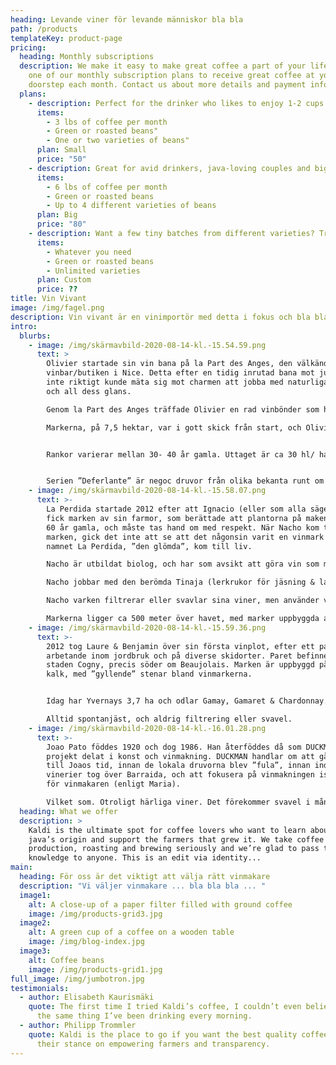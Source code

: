 ```yaml
---
heading: Levande viner för levande människor bla bla
path: /products
templateKey: product-page
pricing:
  heading: Monthly subscriptions
  description: We make it easy to make great coffee a part of your life. Choose
    one of our monthly subscription plans to receive great coffee at your
    doorstep each month. Contact us about more details and payment info.
  plans:
    - description: Perfect for the drinker who likes to enjoy 1-2 cups per day.
      items:
        - 3 lbs of coffee per month
        - Green or roasted beans"
        - One or two varieties of beans"
      plan: Small
      price: "50"
    - description: Great for avid drinkers, java-loving couples and bigger crowds
      items:
        - 6 lbs of coffee per month
        - Green or roasted beans
        - Up to 4 different varieties of beans
      plan: Big
      price: "80"
    - description: Want a few tiny batches from different varieties? Try our custom plan
      items:
        - Whatever you need
        - Green or roasted beans
        - Unlimited varieties
      plan: Custom
      price: ??
title: Vin Vivant
image: /img/fagel.png
description: Vin vivant är en vinimportör med detta i fokus och bla bla bla
intro:
  blurbs:
    - image: /img/skärmavbild-2020-08-14-kl.-15.54.59.png
      text: >
        Olivier startade sin vin bana på la Part des Anges, den välkända
        vinbar/butiken i Nice. Detta efter en tidig inrutad bana mot juridik som
        inte riktigt kunde mäta sig mot charmen att jobba med naturliga viner
        och all dess glans.

        Genom la Part des Anges träffade Olivier en rad vinbönder som han spenderade timmar med & diskuterande odlingstekniker, vinmakarhemligheter och möjligheter. Han lyckades få praktik hos smått legendariska Antoine Arena på Korsika, Domaine Valette  i Bourgogne, Domaine Rivarton i Roussillon & Thierry Allemand i Cornas, innan han, 2014, tog över Bernard Boubals marker i Languedoc.

        Markerna, på 7,5 hektar, var i gott skick från start, och Olivier lyckades få ekologisk certifiering efter endast 1 år.  På markerna finns Cinsault, Syrah, Grenache, Merlot, Carignan, Mourvèdre & Cabernet Sauvignon, uppdelat på olika ploter runt Argelliers. 


        Rankor varierar mellan 30- 40 år gamla. Uttaget är ca 30 hl/ ha.


        Serien ”Deferlante” är negoc druvor från olika bekanta runt om i Frankrike som alltid är ofiltrerade & osvavlade. För de egna vinerna, les Vignes d`Olivier, tvekar olivier inte att använda ( väldigt sparsamt dock) svavel när det verkligen behövs.
    - image: /img/skärmavbild-2020-08-14-kl.-15.58.07.png
      text: >-
        La Perdida startade 2012 efter att Ignacio (eller som alla säger, Nacho)
        fick marken av sin farmor, som berättade att plantorna på maken var över
        60 år gamla, och måste tas hand om med respekt. När Nacho kom till
        marken, gick det inte att se att det någonsin varit en vinmark här, och
        namnet La Perdida, ”den glömda”, kom till liv. 

        Nacho är utbildat biolog, och har som avsikt att göra vin som man gjorde förr. Han har en förkärlek till Palomino och Garnacha Tintorera som var stora här före diktatorn Francos tid, men som under hans styre revs upp till förmån för bulkdruvor.

        Nacho jobbar med den berömda Tinaja (lerkrukor för jäsning & lagring) tillverkaren Juan Padilla, 5e generations tinajatillverkare, som har som standard att lagra vin i två år innan försäljning, för att säkra upp lerans täthet och kvalité.

        Nacho varken filtrerar eller svavlar sina viner, men använder vissa, väldigt fuktiga år, en mindre mängd koppar i vingården för att undvika röta & mögel.

        Markerna ligger ca 500 meter över havet, med marker uppbyggda av granit & lera.
    - image: /img/skärmavbild-2020-08-14-kl.-15.59.36.png
      text: >-
        2012 tog Laure & Benjamin över sin första vinplot, efter ett par års
        arbetande inom jordbruk och på diverse skidorter. Paret befinner sig i
        staden Cogny, precis söder om Beaujolais. Marken är uppbyggd på lera &
        kalk, med ”gyllende” stenar bland vinmarkerna.


        Idag har Yvernays 3,7 ha och odlar Gamay, Gamaret & Chardonnay. De är ekologiskt certifierade och köper inte in några druvor för negoc blends.

        Alltid spontanjäst, och aldrig filtrering eller svavel.
    - image: /img/skärmavbild-2020-08-14-kl.-16.01.28.png
      text: >-
        Joao Pato föddes 1920 och dog 1986. Han återföddes då som DUCKMAN, ett
        projekt delat i konst och vinmakning. DUCKMAN handlar om att gå tillbaka
        till Joaos tid, innan de lokala druvorna blev ”fula”, innan industriella
        vinerier tog över Barraida, och att fokusera på vinmakningen istället
        för vinmakaren (enligt Maria).

        Vilket som. Otroligt härliga viner. Det förekommer svavel i många av vinerna, men låga halter.
  heading: What we offer
  description: >
    Kaldi is the ultimate spot for coffee lovers who want to learn about their
    java’s origin and support the farmers that grew it. We take coffee
    production, roasting and brewing seriously and we’re glad to pass that
    knowledge to anyone. This is an edit via identity...
main:
  heading: För oss är det viktigt att välja rätt vinmakare
  description: "Vi väljer vinmakare ... bla bla bla ... "
  image1:
    alt: A close-up of a paper filter filled with ground coffee
    image: /img/products-grid3.jpg
  image2:
    alt: A green cup of a coffee on a wooden table
    image: /img/blog-index.jpg
  image3:
    alt: Coffee beans
    image: /img/products-grid1.jpg
full_image: /img/jumbotron.jpg
testimonials:
  - author: Elisabeth Kaurismäki
    quote: The first time I tried Kaldi’s coffee, I couldn’t even believe that was
      the same thing I’ve been drinking every morning.
  - author: Philipp Trommler
    quote: Kaldi is the place to go if you want the best quality coffee. I love
      their stance on empowering farmers and transparency.
---
```

